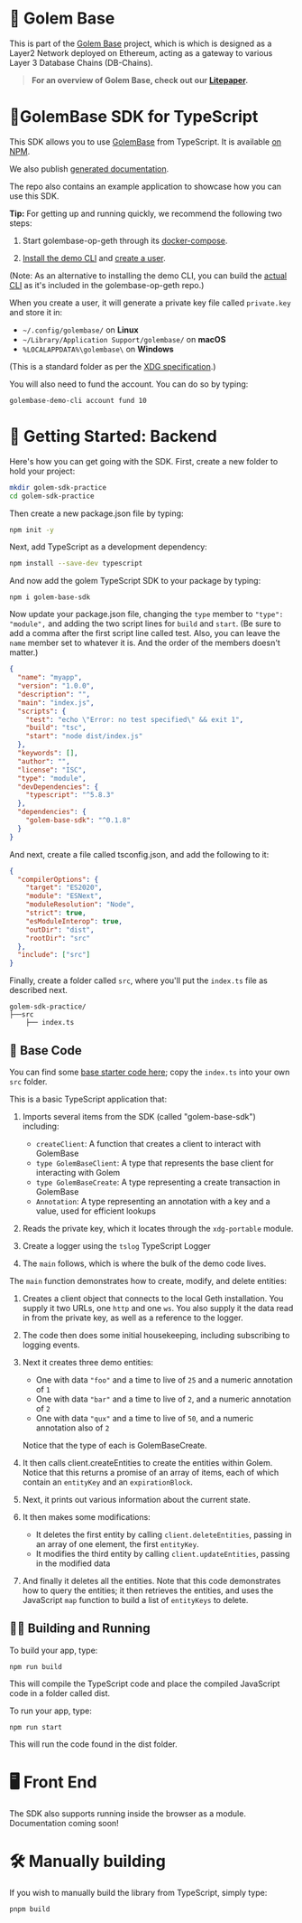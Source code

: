 # 🚀 Golem Base

This is part of the [Golem Base](https://github.com/Golem-Base) project, which is which is designed as a Layer2 Network deployed on Ethereum, acting as a gateway to various Layer 3 Database Chains (DB-Chains).

> **For an overview of Golem Base, check out our [Litepaper](https://golem-base.io/wp-content/uploads/2025/03/GolemBase-Litepaper.pdf).**

# 🌌GolemBase SDK for TypeScript

This SDK allows you to use [GolemBase](https://github.com/Golem-Base) from TypeScript. It is available [on NPM](https://www.npmjs.com/package/golem-base-sdk).

We also publish [generated documentation](https://golem-base.github.io/typescript-sdk/).

The repo also contains an example application to showcase how you can use this SDK.

**Tip:** For getting up and running quickly, we recommend the following two steps:

1. Start golembase-op-geth through its [docker-compose](https://github.com/Golem-Base/golembase-op-geth/blob/main/RUN_LOCALLY.md).

2. [Install the demo CLI](https://github.com/Golem-Base/golembase-demo-cli?tab=readme-ov-file#installation) and [create a user](https://github.com/Golem-Base/golembase-demo-cli?tab=readme-ov-file#quickstart).

(Note: As an alternative to installing the demo CLI, you can build the [actual CLI](https://github.com/Golem-Base/golembase-op-geth/blob/main/cmd/golembase/README.md) as it's included in the golembase-op-geth repo.)

When you create a user, it will generate a private key file called `private.key` and store it in:

- `~/.config/golembase/` on **Linux**
- `~/Library/Application Support/golembase/` on **macOS**
- `%LOCALAPPDATA%\golembase\` on **Windows**

(This is a standard folder as per the [XDG specification](https://specifications.freedesktop.org/basedir-spec/latest/).)

You will also need to fund the account. You can do so by typing:

```
golembase-demo-cli account fund 10
```

# 🧭 Getting Started: Backend

Here's how you can get going with the SDK. First, create a new folder to hold your project:

```bash
mkdir golem-sdk-practice
cd golem-sdk-practice
```

Then create a new package.json file by typing:

```bash
npm init -y
```

Next, add TypeScript as a development dependency:

```bash
npm install --save-dev typescript
```

And now add the golem TypeScript SDK to your package by typing:

```
npm i golem-base-sdk
```

Now update your package.json file, changing the `type` member to `"type": "module",` and adding the two script lines for `build` and `start`. (Be sure to add a comma after the first script line called test. Also, you can leave the `name` member set to whatever it is. And the order of the members doesn't matter.)

```json
{
  "name": "myapp",
  "version": "1.0.0",
  "description": "",
  "main": "index.js",
  "scripts": {
    "test": "echo \"Error: no test specified\" && exit 1",
    "build": "tsc",
    "start": "node dist/index.js"
  },
  "keywords": [],
  "author": "",
  "license": "ISC",
  "type": "module",
  "devDependencies": {
    "typescript": "^5.8.3"
  },
  "dependencies": {
    "golem-base-sdk": "^0.1.8"
  }
}

```

And next, create a file called tsconfig.json, and add the following to it:

```json
{
  "compilerOptions": {
    "target": "ES2020",
    "module": "ESNext",
    "moduleResolution": "Node",
    "strict": true,
    "esModuleInterop": true,
    "outDir": "dist",
    "rootDir": "src"
  },
  "include": ["src"]
}
```

Finally, create a folder called `src`, where you'll put the `index.ts` file as described next.

```
golem-sdk-practice/
├──src
    ├── index.ts
```

## 🧱 Base Code

You can find some [base starter code here](https://github.com/Golem-Base/typescript-sdk/tree/main/example); copy the `index.ts` into your own `src` folder.

This is a basic TypeScript application that:

1. Imports several items from the SDK (called "golem-base-sdk") including:

    * `createClient`: A function that creates a client to interact with GolemBase
    * `type GolemBaseClient`: A type that represents the base client for interacting with Golem
    * `type GolemBaseCreate`: A type representing a create transaction in GolemBase
    * `Annotation`: A type representing an annotation with a key and a value, used for efficient lookups

2. Reads the private key, which it locates through the `xdg-portable` module.

3. Create a logger using the `tslog` TypeScript Logger

4. The `main` follows, which is where the bulk of the demo code lives.

The `main` function demonstrates how to create, modify, and delete entities:

1. Creates a client object that connects to the local Geth installation. You supply it two URLs, one `http` and one `ws`. You also supply it the data read in from the private key, as well as a reference to the logger.

2. The code then does some initial housekeeping, including subscribing to logging events.

3. Next it creates three demo entities:

    * One with data `"foo"` and a time to live of `25` and a numeric annotation of `1`
    * One with data `"bar"` and a time to live of `2`, and a numeric annotation of `2`
    * One with data `"qux"` and a time to live of `50`, and a numeric annotation also of `2`

    Notice that the type of each is GolemBaseCreate.

4. It then calls client.createEntities to create the entities within Golem. Notice that this returns a promise of an array of items, each of which contain an `entityKey` and an `expirationBlock`.

5. Next, it prints out various information about the current state.

6. It then makes some modifications:

    * It deletes the first entity by calling `client.deleteEntities`, passing in an array of one element, the first `entityKey`.
    * It modifies the third entity by calling `client.updateEntities`, passing in the modified data

7. And finally it deletes all the entities. Note that this code demonstrates how to query the entities; it then retrieves the entities, and uses the JavaScript `map` function to build a list of `entityKeys` to delete.


## 🏃‍♂️ Building and Running

To build your app, type:

```
npm run build
```

This will compile the TypeScript code and place the compiled JavaScript code in a folder called dist.

To run your app, type:

```
npm run start
```

This will run the code found in the dist folder.

# 🖥️ Front End

The SDK also supports running inside the browser as a module. Documentation coming soon!


# 🛠️ Manually building

If you wish to manually build the library from TypeScript, simply type:

```sh
pnpm build
```

